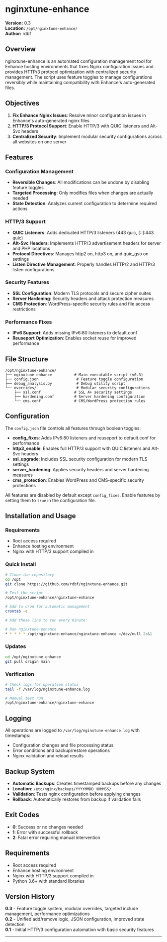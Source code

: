 # nginxtune-enhance

**Version:** 0.3  
**Location:** `/opt/nginxtune-enhance/`  
**Author:** rdbf  

## Overview

nginxtune-enhance is an automated configuration management tool for Enhance hosting environments that fixes Nginx configuration issues and provides HTTP/3 protocol optimization with centralized security management. The script uses feature toggles to manage configurations reversibly while maintaining compatibility with Enhance's auto-generated files.

## Objectives

1. **Fix Enhance Nginx Issues**: Resolve minor configuration issues in Enhance's auto-generated nginx files
2. **HTTP/3 Protocol Support**: Enable HTTP/3 with QUIC listeners and Alt-Svc headers
3. **Centralized Security**: Implement modular security configurations across all websites on one server

## Features

### Configuration Management
- **Reversible Changes**: All modifications can be undone by disabling feature toggles
- **Targeted Processing**: Only modifies files when changes are actually needed
- **State Detection**: Analyzes current configuration to determine required actions

### HTTP/3 Support
- **QUIC Listeners**: Adds dedicated HTTP/3 listeners (443 quic, [::]:443 quic)
- **Alt-Svc Headers**: Implements HTTP/3 advertisement headers for server and PHP locations
- **Protocol Directives**: Manages http2 on, http3 on, and quic_gso on settings
- **Listen Directive Management**: Properly handles HTTP/2 and HTTP/3 listen configurations

### Security Features
- **SSL Configuration**: Modern TLS protocols and secure cipher suites
- **Server Hardening**: Security headers and attack protection measures  
- **CMS Protection**: WordPress-specific security rules and file access restrictions

### Performance Fixes
- **IPv6 Support**: Adds missing IPv6:80 listeners to default.conf
- **Reuseport Optimization**: Enables socket reuse for improved performance

## File Structure

```
/opt/nginxtune-enhance/
├── nginxtune-enhance          # Main executable script (v0.3)
├── config.json                 # Feature toggle configuration
├── debug_analysis.py           # Debug utility script
└── overrides/                  # Modular security configurations
    ├── ssl.conf               # SSL A+ security settings
    ├── hardening.conf         # Server hardening configuration
    └── cms.conf               # CMS/WordPress protection rules
```

## Configuration

The `config.json` file controls all features through boolean toggles:

- **config_fixes**: Adds IPv6:80 listeners and reuseport to default.conf for performance
- **http3_enable**: Enables full HTTP/3 support with QUIC listeners and Alt-Svc headers  
- **ssl_upgrade**: Includes SSL security configuration for modern TLS settings
- **server_hardening**: Applies security headers and server hardening measures
- **cms_protection**: Enables WordPress and CMS-specific security protections

All features are disabled by default except `config_fixes`. Enable features by setting them to `true` in the configuration file.

## Installation and Usage

### Requirements
- Root access required
- Enhance hosting environment
- Nginx with HTTP/3 support compiled in

### Quick Install
```bash
# Clone the repository
cd /opt
git clone https://github.com/rdbf/nginxtune-enhance.git

# Test the script
/opt/nginxtune-enhance/nginxtune-enhance

# Add to cron for automatic management
crontab -e

# Add these line to run every minute:

# Run nginxtune-enhance
* * * * * /opt/nginxtune-enhance/nginxtune-enhance >/dev/null 2>&1
```

### Updates
```bash
cd /opt/nginxtune-enhance
git pull origin main
```

### Verification
```bash
# Check logs for operation status
tail -f /var/log/nginxtune-enhance.log

# Manual test run
/opt/nginxtune-enhance/nginxtune-enhance
```

## Logging

All operations are logged to `/var/log/nginxtune-enhance.log` with timestamps:
- Configuration changes and file processing status
- Error conditions and backup/restore operations  
- Nginx validation and reload results

## Backup System

- **Automatic Backups**: Creates timestamped backups before any changes
- **Location**: `/etc/nginx/backups/YYYYMMDD_HHMMSS/`
- **Validation**: Tests nginx configuration before applying changes
- **Rollback**: Automatically restores from backup if validation fails

## Exit Codes

- **0**: Success or no changes needed
- **1**: Error with successful rollback  
- **2**: Fatal error requiring manual intervention

## Requirements

- Root access required
- Enhance hosting environment
- Nginx with HTTP/3 support compiled in
- Python 3.6+ with standard libraries

## Version History

**0.3** - Feature toggle system, modular overrides, targeted include management, performance optimizations  
**0.2** - Unified add/remove logic, JSON configuration, improved state detection  
**0.1** - Initial HTTP/3 configuration automation with basic security features

---
